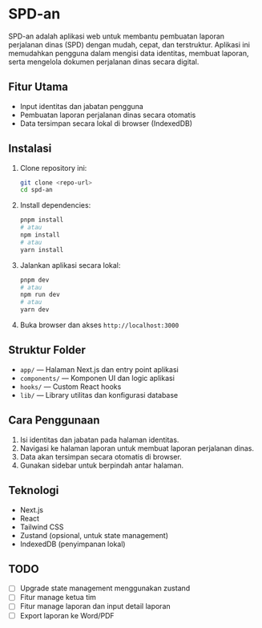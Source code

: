 # SPD-an

SPD-an adalah aplikasi web untuk membantu pembuatan laporan perjalanan dinas (SPD) dengan mudah, cepat, dan terstruktur. Aplikasi ini memudahkan pengguna dalam mengisi data identitas, membuat laporan, serta mengelola dokumen perjalanan dinas secara digital.

## Fitur Utama

- Input identitas dan jabatan pengguna
- Pembuatan laporan perjalanan dinas secara otomatis
- Data tersimpan secara lokal di browser (IndexedDB)

## Instalasi

1. Clone repository ini:
   ```sh
   git clone <repo-url>
   cd spd-an
   ```
2. Install dependencies:
   ```sh
   pnpm install
   # atau
   npm install
   # atau
   yarn install
   ```
3. Jalankan aplikasi secara lokal:
   ```sh
   pnpm dev
   # atau
   npm run dev
   # atau
   yarn dev
   ```
4. Buka browser dan akses `http://localhost:3000`

## Struktur Folder

- `app/` — Halaman Next.js dan entry point aplikasi
- `components/` — Komponen UI dan logic aplikasi
- `hooks/` — Custom React hooks
- `lib/` — Library utilitas dan konfigurasi database

## Cara Penggunaan

1. Isi identitas dan jabatan pada halaman identitas.
2. Navigasi ke halaman laporan untuk membuat laporan perjalanan dinas.
3. Data akan tersimpan secara otomatis di browser.
4. Gunakan sidebar untuk berpindah antar halaman.

## Teknologi

- Next.js
- React
- Tailwind CSS
- Zustand (opsional, untuk state management)
- IndexedDB (penyimpanan lokal)

## TODO

- [ ] Upgrade state management menggunakan zustand
- [ ] Fitur manage ketua tim
- [ ] Fitur manage laporan dan input detail laporan
- [ ] Export laporan ke Word/PDF
